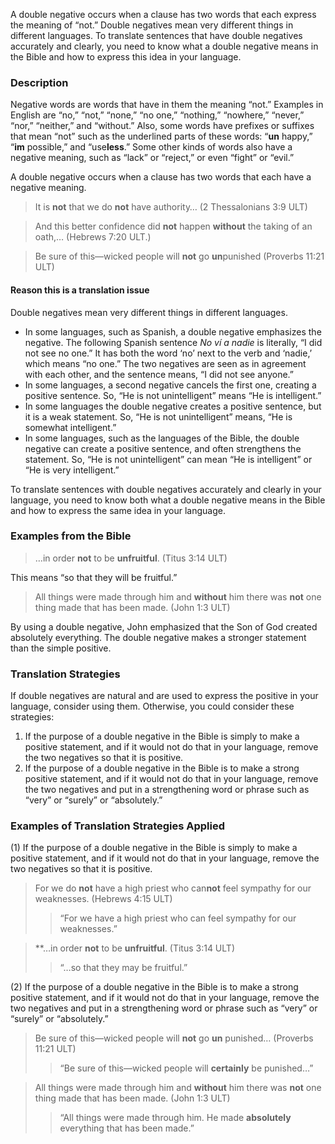 
A double negative occurs when a clause has two words that each express the meaning of “not.”  Double negatives mean very different things in different languages. To translate sentences that have double negatives accurately and clearly, you need to know what a double negative means in the Bible and how to express this idea in your language.

### Description

Negative words are words that have in them the meaning “not.” Examples in English are “no,” “not,” “none,” “no one,” “nothing,” “nowhere,” “never,” “nor,” “neither,” and “without.” Also, some words have prefixes or suffixes that mean “not” such as the underlined parts of these words: “**un** happy,” “**im** possible,” and “use**less**.” Some other kinds of words also have a negative meaning, such as “lack” or “reject,” or even “fight” or “evil.”

A double negative occurs when a clause has two words that each have a negative meaning.

> It is **not** that we do **not** have authority… (2 Thessalonians 3:9 ULT)
  
> And this better confidence did **not** happen **without** the taking of an oath,… (Hebrews 7:20 ULT.)  
  
> Be sure of this—wicked people will **not** go **un**punished (Proverbs 11:21 ULT)

#### Reason this is a translation issue

Double negatives mean very different things in different languages.

* In some languages, such as Spanish, a double negative emphasizes the negative. The following Spanish sentence *No ví a nadie* is literally, “I did not see no one.” It has both the word ‘no’ next to the verb and ‘nadie,’ which means “no one.” The two negatives are seen as in agreement with each other, and the sentence means, “I did not see anyone.”
* In some languages, a second negative cancels the first one, creating a positive sentence. So, “He is not unintelligent” means “He is intelligent.”
* In some languages the double negative creates a positive sentence, but it is a weak statement. So, “He is not unintelligent” means, “He is somewhat intelligent.”
* In some languages, such as the languages of the Bible, the double negative can create a positive sentence, and often strengthens the statement. So, “He is not unintelligent” can mean “He is intelligent” or “He is very intelligent.”

To translate sentences with double negatives accurately and clearly in your language, you need to know both what a double negative means in the Bible and how to express the same idea in your language.

### Examples from the Bible

> …in order **not** to be **unfruitful**. (Titus 3:14 ULT)

This means “so that they will be fruitful.”
> All things were made through him and **without** him there was **not** one thing made that has been made. (John 1:3 ULT)

By using a double negative, John emphasized that the Son of God created absolutely everything. The double negative makes a stronger statement than the simple positive.

### Translation Strategies

If double negatives are natural and are used to express the positive in your language, consider using them.  Otherwise, you could consider these strategies:

1. If the purpose of a double negative in the Bible is simply to make a positive statement, and if it would not do that in your language, remove the two negatives so that it is positive.
1. If the purpose of a double negative in the Bible is to make a strong positive statement, and if it would not do that in your language, remove the two negatives and put in a strengthening word or phrase such as “very” or “surely” or “absolutely.”

### Examples of Translation Strategies Applied

(1) If the purpose of a double negative in the Bible is simply to make a positive statement, and if it would not do that in your language, remove the two negatives so that it is positive.

> For we do **not** have a high priest who can**not** feel sympathy for our weaknesses. (Hebrews 4:15 ULT)  
>> “For we have a high priest who can feel sympathy for our weaknesses.”
  
> **…in order **not** to be **unfruitful**. (Titus 3:14 ULT)  
>> “…so that they may be fruitful.”
  
(2) If the purpose of a double negative in the Bible is to make a strong positive statement, and if it would not do that in your language, remove the two negatives and put in a strengthening word or phrase such as “very” or “surely” or “absolutely.”

> Be sure of this—wicked people will **not** go **un** punished… (Proverbs 11:21 ULT)  
>> “Be sure of this—wicked people will **certainly** be punished…”
  
> All things were made through him and **without** him there was **not** one thing made that has been made. (John 1:3 ULT)  
>> “All things were made through him. He made **absolutely** everything that has been made.”
